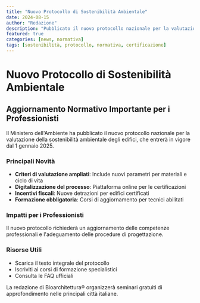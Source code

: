 ```yaml
---
title: "Nuovo Protocollo di Sostenibilità Ambientale"
date: 2024-08-15
author: "Redazione"
description: "Pubblicato il nuovo protocollo nazionale per la valutazione della sostenibilità degli edifici"
featured: true
categories: [news, normativa]
tags: [sostenibilità, protocollo, normativa, certificazione]
---
```


# Nuovo Protocollo di Sostenibilità Ambientale

## Aggiornamento Normativo Importante per i Professionisti

Il Ministero dell'Ambiente ha pubblicato il nuovo protocollo nazionale per la valutazione della sostenibilità ambientale degli edifici, che entrerà in vigore dal 1 gennaio 2025.

### Principali Novità

- **Criteri di valutazione ampliati**: Include nuovi parametri per materiali e ciclo di vita
- **Digitalizzazione del processo**: Piattaforma online per le certificazioni
- **Incentivi fiscali**: Nuove detrazioni per edifici certificati
- **Formazione obbligatoria**: Corsi di aggiornamento per tecnici abilitati

### Impatti per i Professionisti

Il nuovo protocollo richiederà un aggiornamento delle competenze professionali e l'adeguamento delle procedure di progettazione.

### Risorse Utili

- Scarica il testo integrale del protocollo
- Iscriviti ai corsi di formazione specialistici
- Consulta le FAQ ufficiali

La redazione di Bioarchitettura® organizzerà seminari gratuiti di approfondimento nelle principali città italiane.